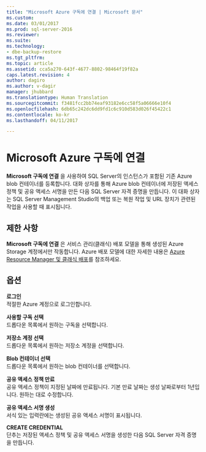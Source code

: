 ```yaml
---
title: "Microsoft Azure 구독에 연결 | Microsoft 문서"
ms.custom: 
ms.date: 03/01/2017
ms.prod: sql-server-2016
ms.reviewer: 
ms.suite: 
ms.technology:
- dbe-backup-restore
ms.tgt_pltfrm: 
ms.topic: article
ms.assetid: cca5a270-643f-4677-8802-98464f19f82a
caps.latest.revision: 4
author: dagiro
ms.author: v-dagir
manager: jhubbard
ms.translationtype: Human Translation
ms.sourcegitcommit: f3481fcc2bb74eaf93182e6cc58f5a06666e10f4
ms.openlocfilehash: 6db65c242dc6dd9fd1c6c910d583d026f45422c1
ms.contentlocale: ko-kr
ms.lasthandoff: 04/11/2017

---
```

# <a name="connect-to-a-microsoft-azure-subscription"></a>Microsoft Azure 구독에 연결
**Microsoft 구독에 연결** 을 사용하여 SQL Server의 인스턴스가 포함된 기존 Azure blob 컨테이너를 등록합니다.  대화 상자를 통해 Azure blob 컨테이너에 저장된 액세스 정책 및 공유 액세스 서명을 만든 다음 SQL Server 자격 증명을 만듭니다.  이 대화 상자는 SQL Server Management Studio의 백업 또는 복원 작업 및 URL 장치가 관련된 작업을 사용할 때 표시됩니다.

## <a name="limitation"></a>제한 사항
**Microsoft 구독에 연결** 은 서비스 관리(클래식) 배포 모델을 통해 생성된 Azure Storage 계정에서만 작동합니다.  Azure 배포 모델에 대한 자세한 내용은 [Azure Resource Manager 및 클래식 배포](https://azure.microsoft.com/en-us/documentation/articles/resource-manager-deployment-model/)를 참조하세요.

## <a name="options"></a>옵션
**로그인**     
적절한 Azure 계정으로 로그인합니다.

**사용할 구독 선택**      
드롭다운 목록에서 원하는 구독을 선택합니다.

**저장소 계정 선택**  
드롭다운 목록에서 원하는 저장소 계정을 선택합니다.

**Blob 컨테이너 선택**   
드롭다운 목록에서 원하는 blob 컨테이너를 선택합니다.

**공유 액세스 정책 만료**   
공유 액세스 정책이 지정된 날짜에 만료됩니다.  기본 만료 날짜는 생성 날짜로부터 1년입니다.  원하는 대로 수정합니다.

**공유 액세스 서명 생성**   
서식 있는 입력란에는 생성된 공유 액세스 서명이 표시됩니다.

**CREATE CREDENTIAL**   
단추는 저장된 액세스 정책 및 공유 액세스 서명을 생성한 다음 SQL Server 자격 증명을 만듭니다.

